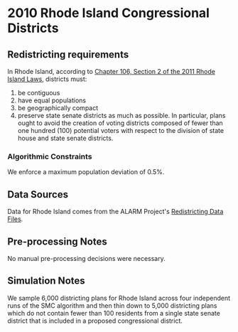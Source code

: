 # 2010 Rhode Island Congressional Districts

## Redistricting requirements
In Rhode Island, according to [Chapter 106, Section 2 of the 2011 Rhode Island Laws](http://webserver.rilin.state.ri.us/PublicLaws/law11/law11106.htm), districts must:

1. be contiguous
1. have equal populations
1. be geographically compact
1. preserve state senate districts as much as possible. In particular, plans ought to avoid the creation of voting districts composed of fewer than one hundred (100) potential voters with respect to the division of state house and state senate districts.


### Algorithmic Constraints
We enforce a maximum population deviation of 0.5%.

## Data Sources
Data for Rhode Island comes from the ALARM Project's [Redistricting Data Files](https://alarm-redist.github.io/posts/2021-08-10-census-2020/).

## Pre-processing Notes
No manual pre-processing decisions were necessary.

## Simulation Notes
We sample 6,000 districting plans for Rhode Island across four independent runs of the SMC algorithm and then thin down to 5,000 districting plans which do not contain fewer than 100 residents from a single state senate district that is included in a proposed congressional district.
